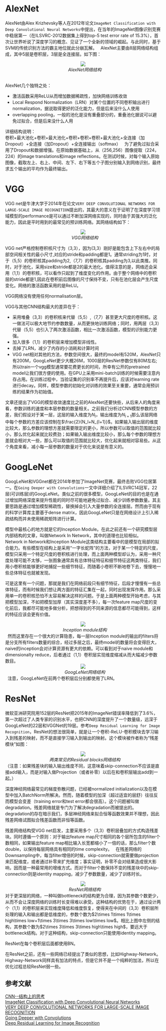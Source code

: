 
# AlexNet
AlexNet由Alex Krizhevsky等人在2012年论文`ImageNet Classification with Deep Convolutional Neural Networks`中提出，在当年的ImageNet图像识别竞赛中稳居第一（在ILSVRC-2012数据集上得到top-5 test error rate of 15.3%），首次让世界听说了深度学习的概念、见证了一个全新的领域的崛起。与此同时，基于SVM的传统识别方法的霸主地位就此分崩瓦解。  
AlexNet主要由8层网络结构组成，其中5层是卷积层，3层是全连接层。如下图：
<div align="center">
    <img src="https://github.com/yzwxx/Special-Column/blob/master/images/AlexNet.png"/>  
    <br>  
    <em align="center">AlexNet网络结构</em>
</div>  

AlexNet几个独特之处：  
- 激活函数采用ReLU从而增加数据稀疏性，加快网络训练收敛  
- Local Respond Normalization（LRN）对某个位置的不同卷积输出进行normalization，据说取得更好的泛化能力，但是后来没什么人使用  
- overlapping pooling，一般的池化是没有重叠部分的，重叠池化据说可以避免过拟合，但是后来没什么人用  


详细结构说明：  
卷积+最大池化+卷积+最大池化+卷积+卷积+卷积+最大池化+全连接（加Dropout）+全连接（加Dropout）+全连接输出（softmax）  
为了避免过拟合采用了Dropout和数据增强。在原始数据基础上，从（256,256）图像提取（224，224）的image translations和image reflections。在测试时候，对每个输入原始图像，截取左上、右上、中间、左下、右下等五个子图分别输入到网络识别，最终求五个输出的平均作为最终输出。

# VGG
VGG net是牛津大学于2014年在论文`VERY DEEP CONVOLUTIONAL NETWORKS FOR LARGE-SCALE IMAGE RECOGNITION`提出的，其最大的意义在于证明了在深度学习领域模型的performance是可以通过不断加深网络实现的，同时由于其强大的泛化能力，因此是平时用到的最常见的预训练网络。其网络结构如下：  
<div align="center">
    <img src="https://github.com/yzwxx/Special-Column/blob/master/images/VGG.png"/>  
    <br>  
    <em align="center">VGG网络结构</em>
</div>  

VGG net严格控制卷积核尺寸为（3,3），因为(3,3）刚好是能包含上下左右中的局部空间相关性的最小尺寸,对应的stride和padding都是1。通常striding为1时，对于（5,5）的卷积核其padding为2,（7,7）的卷积核其padding为3,以此类推。同时，对于池化，采用size和stride都是2的最大池化。值得注意的是，网络还会采用（1,1）的卷积核，可以看作只起到了维度变化的作用。由于整个网络中的卷积层的stride都是1,因此在卷积前后图像的尺寸保持不变，只有在池化层会产生尺度变化。网络的激活函数采用的是ReLU。  

VGG网络没有使用任何normalisation层。   

VGG与其他CNN结构最大的差异在于：  
- 采用堆叠（3,3）的卷积核来代替（5,5）,（7,7）甚至更大尺度的卷积核。这一做法可以极大地节约参数数量，从而更快地训练网络；同时，用两层（3,3）代替（5,5）也引入了两次激活函数，相比一次激活函数，模型的识别能力更强。  
- 加入很多（1,1）的卷积层来增加模型非线性。  
- 去掉了LRN，减少了内存的小消耗和计算时间  
- VGG net相对其他的方法，参数空间很大，最终的model有520M，AlexNet只有200M，GoogLeNet更少大概26M，1000层的ResNet参数仅有80M左右;所以train一个vgg模型通常要花费更长的时间，所幸有公开的pretrained model让我们很方便的使用。在GPU上采用mini-batch训练的时候需要注意内存占用。在训练过程中，当验证集的识别率不再提升后，应该对learning rate进行decay。同样，模型参数的初始化对训练的效果至关重要，通常会用预训练的结果作为初始值。  

文章还提出了VGG的模型收敛速度比之前的AlexNet还要快些，从后来人的角度来看，参数训练的速度和本层参数的数量相关。之前我们分析过CNN模型参数的方差，我们假设对于某一层，这层的输入维度为$N_l$，输出维度为$N_{l+1}$那么该层网络中每个参数的方差应该控制在$\frac{2}{N_l+N_{l+1}}$。如果输入输出层的维度比较大，那么参数的理想方差就需要限定的更小，所以参数可以取值的范围就比较小，那么优化起来就比较费劲；如果输入输出维度比较小，那么每个参数的理想方差就会相对大一些，那么可以取值的范围就比较大，优化起来就相对容易些。从这个角度来看，减小每一层参数的数量对于优化来说是有意义的。

# GoogLeNet
GoogLeNet和VGGnet都在2014年参加了ImageNet竞赛，最终击败VGG位居第一。在`Going Deeper with Convolutions`一文中详细介绍了ILSVRC14冠军，22层(可训练层)的GoogLeNet。类似之前的很多模型，GoogLeNet的目的也是在通过增加网络深度来提升性能的同时尽可能地避免过拟合、减少训练参数数量。其主要思路是通过增加模型稀疏性，替换掉会引入大量参数的全连接层。然而由于现有的科学计算库主要基于dense matrix，因此GoogLeNet只是在网络设计上引入稀疏结构而并未使用稀疏矩阵进行计算。  

模型中最核心的地方就是它的Inception Module。在此之前还有一个研究模型层内部结构的文章，叫做Network In Network，其中的道理也比较相似。  
Network in Network和Inception Module这类结构主要看中的是模型在局部的拟合能力。有些模型在结构上是采用“一字长蛇阵”的方法，对于某一个特定的尺度，模型只采用一个特定尺度的卷积核进行处理，而上面两种模型却认为，采用一种尺度处理可能不太够，一张图象通常具有总体特征特征和细节特征这两类特征，我们用小卷积核能够更好地捕捉一些细节特征，而随着小卷积不断地卷下去，慢慢地一些总体特征也就被发现。  

可是这里有一个问题，那就是我们在网络前段只有细节特征，后段才慢慢有一些总体特征，而有时候我们想让两方面的特征汇集在一起，同时出现发挥作用。那么采用单一的卷积核恐怕不太容易解决这样的问题。于是上面两种模型开始考虑，与其把模型加深，不如把模型加厚（其实深度差不多），每一次feature map尺度的变化前后，我都尽可能地多做分析，把想得到的不同来源的信息都尽可能得到，这样的特征应该会更有价值。  
<div align="center">
    <img src="https://github.com/yzwxx/Special-Column/blob/master/images/Inception.png"/>  
    <br>  
    <em align="center">Inception module结构</em>
</div>   
 然而这里存在一个很大的计算隐患，每一层Inception module的输出的filters将是分支所有filters数量的综合，经过多层之后，最终model的数量将会变得巨大，naive的inception会对计算资源有更大的依赖。可以看到对于naive module和dimensionalty reduce，后者通过（1,1）卷积层实现维度缩减从而大幅减少参数数目。  
 <div align="center">
    <img src="https://github.com/yzwxx/Special-Column/blob/master/images/GoogLeNet.png"/>  
    <br>  
    <em align="center">GoogLeNet网络结构</em>
</div>   
注意，GoogLeNet在前两个卷积层后分别都使用了LRN。  


# ResNet
微软亚洲研究院用152层的ResNet把2015年的ImageNet错误率降低到了3.6%，第一次超过了人类专家的识别水平，也把CNN的深度提升了一个数量级，远深于GoogLeNet的22层和VGGNet的19层。参考`Deep Residual Learning for Image Recognition`，ResNet的想法很简单，就是让一个卷积-ReLU-卷积模块去学习输入到残差的映射，而不是直接学习输入到输出的映射。这个模块被作者称为“残差模块”如图：  
<div align="center">
    <img src="https://github.com/yzwxx/Special-Column/blob/master/images/Residual_blocks.png"/>  
    <br>  
    <em align="center">两类常见的Residual blocks网络结构</em>
</div>  
（注意：如果残差块的输入输出维度不同，这意味着skip-connection不应该是直接add输入，而是对输入做Projection（或者补零）以后在和卷积层输出add到一起。）  

深度神经网络最常见的梯度弥散问题，已经被normalized initialization以及在模型中加入BatchNorm所解决。然而，随着模型的加深（超过适宜的层舒）往往反而模型会变差（training error和test error都会很高）。这个问题被叫做degradation。残差网络就是专门为了解决degradation而被提出的。degradation的存在暗示我们，多层神经网络来拟合恒等函数效果并不理想，因此残差网络试图拟合残差函数而非恒等函数。  

残差网络结构受VGG net启发，主要采用多个（3,3）卷积层叠加的方式构造残差块。同时遵循一个原则：对于输出feature map尺寸相同的各个层所包含的filter个数相同，如果输出feature map相比输入长宽都缩小了一倍的话，那么filter个数double，以保持每层网络具有相同的time complexity。  
在残差网络的Downsampling中，每当filter增倍的时候，skip-connection就需要做projection来匹配维度，或者通过补零来扩充维度；事实证明，补零不会对结果造成很大影响，因而是一种最常用的增维方式。而对于filter个数保持不变的残差块中的skip-connection则是identity mapping，减少了参数数量，减少了训练时长。  

<div align="center">
    <img src="https://github.com/yzwxx/Special-Column/blob/master/images/ResNet.png"/>  
    <br>  
    <em align="center">ResNet网络结构</em>
</div>
对于更深层的网络，一种叫做bottleneck的结构更为合理，因为其参数个数更少，从而不会让深度网络的训练时长变得难以承受。这种结构的优势在于，通过设计两个（1,1）的卷积层来实现维度降低和维度恢复，使得夹在中间的（3,3）卷积层所处理的输入和输出都是低维度的，参数个数为$2\times 1\times 1\times high\times low+1\times 3\times 3\times low\times low$。相比上图中左侧的结构，其参数个数为$2\times 3\times 3\times high\times high$，要远大于bottleneck结构。对于这种结构，skip-connection只能使用identity mapping。

ResNet在每个卷积层后面都使用BN。 

在ResNet之前，还有一些网络已经提出了类似的思想，比如Highway-Network。Highway-Network同样具有加法的特点，但是它并不是一个纯粹的加法，所以在优化过程总较ResNet弱一些。

## 参考文献
[CNN--结构上的思考](https://zhuanlan.zhihu.com/p/22214112)  
[ImageNet Classification with Deep Convolutional Neural Networks](https://papers.nips.cc/paper/4824-imagenet-classification-with-deep-convolutional-neural-networks)  
[VERY DEEP CONVOLUTIONAL NETWORKS FOR LARGE-SCALE IMAGE RECOGNITION](https://arxiv.org/abs/1409.1556)  
[Going Deeper with Convolutions](https://arxiv.org/abs/1409.4842)  
[Deep Residual Learning for Image Recognition](https://arxiv.org/abs/1512.03385)  

